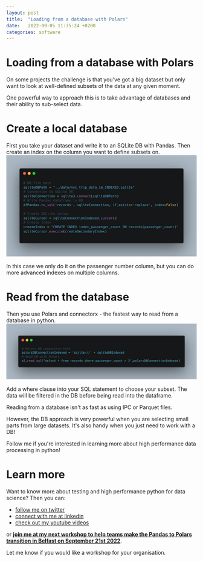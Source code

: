 ```yaml
---
layout: post
title:  "Loading from a database with Polars"
date:   2022-09-05 11:35:24 +0200
categories: software
---
```

# Loading from a database with Polars
On some projects the challenge is that you've got a big dataset but only want to look at well-defined subsets of the data at any given moment.

One powerful way to approach this is to take advantage of databases and their ability to sub-select data.

# Create a local database
First you take your dataset and write it to an SQLite DB with Pandas. Then create an index on the column you want to define subsets on.
![Create a Database with an index using Pandas and SQLite](/img/create_db_index.png)

In this case we only do it on the passenger number column, but you can do more advanced indexes on multiple columns.

# Read from the database
Then you use Polars and connectorx - the fastest way to read from a database in python.
![Read from the database with Polars](/img/read_sql.png)

Add a where clause into your SQL statement to choose your subset. The data will be filtered in the DB before being read into the dataframe.

Reading from a database isn't as fast as using IPC or Parquet files.

However, the DB approach is very powerful when you are selecting small parts from large datasets. It's also handy when you just need to work with a DB!

Follow me if you're interested in learning more about high performance data processing in python!

# Learn more
Want to know more about testing and high performance python for data science? Then you can:
- [follow me on twitter](https://twitter.com/braaannigan)
- [connect with me at linkedin](https://www.linkedin.com/in/liam-brannigan-9080b214a/)
- [check out my youtube videos](https://www.youtube.com/watch?v=nGritAo-71o)

or [**join me at my next workshop to help teams make the Pandas to Polars transition in Belfast on September 21st 2022**](https://www.eventbrite.com/e/from-pandas-to-polars-tickets-399410917807?aff=ebdssbdestsearch).

Let me know if you would like a workshop for your organisation.